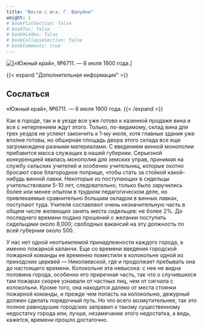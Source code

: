 ```yaml
---
title: "Вести с юга. Г. Валуйки"
weight: 1
# bookFlatSection: false
# bookToc: false
# bookHidden: false
# bookCollapseSection: false
# bookComments: true
---
```


![[«Южный край», №6711. — 6 июля 1900 года.]](/static/img/papers/yug3.png)

{{< expand "Дополнительная информация" >}}
## Сослаться
«Южный край», №6711. — 6 июля 1900 года.
{{< /expand >}}

Как в городе, так и в уезде все уже готово к казенной продаже вина и все с нетерпением ждут этого. Только, по-видимому, склад вина для трех уездов не успеют закончить к 1-му июля, хотя главные здания уже вполне готовы, но обширная площадь двора этого склада все еще загромождена разными материалами. С введением винной монополии прибавится масса служащих в нашей губернии. Серьезной конкуренцией явилась монополия для земских управ, принимая на службу сельских учителей и особенно учительниц, которые охотно бросают свое благородное поприще, чтобы стать за стойкой какой-нибудь винной лавки. Некоторые из поступающих в сидельцы учительствовали 5-10 лет, следовательно, только было заручились более или менее опытом в трудном педагогическом деле, но привлекаемые сравнительно большим окладом в винных лавках, поступают туда. Учителя составляют очень незначительную часть в общем числе желающих занять места сидельцев: не более 2%. До последнего времени подано прошений о желании поступить сидельцами около 8,000; свободных вакансий на эту должность по всей губернии около 500.

У нас нет одной неотъемлемой принадлежности каждого города, а именно пожарной каланчи. Еще со времени введения городской пожарной команды ее временно поместили в колокольне одной из приходских церквей — Николаевской, где и продолжает пребывать она до настоящего времени. Колокольня эта невысока: с нее не видна половина города, особенно его приречная часть, так что о случившихся там пожарах скорее узнавали от частных лиц, чем от сигнала с колокольни. Кроме того, она находится далеко от места стоянки пожарной команды, и прежде чем попасть на колокольню, дежурный должен сделать порядочный путь. Но что всего возмутительнее, так это полное равнодушие городских заправил к такому существенному недостатку города или, лучше, незамечание этого недостатка, а ведь, кажется, времени прошло достаточно.

